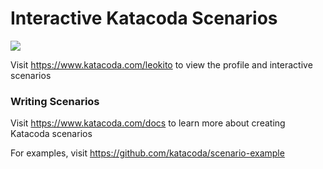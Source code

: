 # Interactive Katacoda Scenarios

[![](http://shields.katacoda.com/katacoda/leokito/count.svg)](https://www.katacoda.com/leokito "Get your profile on Katacoda.com")

Visit https://www.katacoda.com/leokito to view the profile and interactive scenarios

### Writing Scenarios
Visit https://www.katacoda.com/docs to learn more about creating Katacoda scenarios

For examples, visit https://github.com/katacoda/scenario-example
